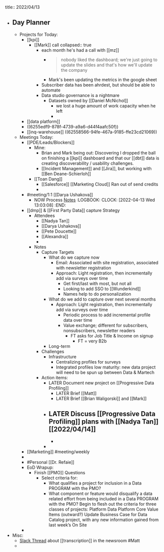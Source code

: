 title:: 2022/04/13

- ## Day Planner
	- Projects for Today:
		- [[kpi]]
			- [[Mark]] call
			  collapsed:: true
				- each month he's had a call with [[mz]]
					- > nobody liked the dashboard; we're just going to update the slides and that's how we'll update the company
					- Mark's been updating the metrics in the google sheet
				- Subscriber data has been ahrdest, but should be able to automate
				- Data studio governance is a nightmare
					- Datasets owned by [[Daniel McNichol]]
						- we lost a huge amount of work capacity when he left
						-
		- [[data platform]]
		- ((6255edf9-878f-4739-a9a6-d44f4aafc50f))
		- [[inq-warehouse]] ((62558566-94fe-467a-9185-ffe23cd21069))
	- Meetings Today:
		- [[PDE/Leads/Blockers]]
			- Mine:
				- Brian and Mark being out: Discovering I dropped the ball on finishing a [[kpi]] dashboard and that our [[dbt]] data is creating discoverability / usability challenges.
				- [[Incident Management]] and [[Jira]], but working with [[Ben Deane-Schierloh]]
			- [[Toan Dang]]
				- [[Salesforce]] [[Marketing Cloud]] Ran out of send credits
				-
		- #meeting/1:1 [[Darya Ushakova]]
			- NOW Process [Notes](https://docs.google.com/document/d/19gRd6IG_OiALzixIdnwlpxiMfPHIX5x7iFnnJh39UqU/edit#)
			  :LOGBOOK:
			  CLOCK: [2022-04-13 Wed 13:03:08]
			  :END:
		- [[dmp]] & [[First Party Data]] capture Strategy
			- Attendees
				- [[Nadya Tan]]
				- [[Darya Ushakova]]
				- [[Pete Doucette]]
				- [[Alexandra]]
				-
			- Notes
				- Capture Targets
					- What do we capture now
						- Email: Associated with site registration, associated with newsletter registration
						- Approach: Light registration, then incrementally add via surveys over time
							- Get first/last with most, but not all
							- Looking to add SSO to [[Wunderkind]]
							- Names help to do personalization
					- What do we add to capture over next several months
						- Approach: Light registration, then incrementally add via surveys over time
							- Periodic process to add incremental profile data over time
							- Value exchange; different for subscribers, nonsubscribers, newsletter readers
								- FT asks for Job Title & Income on signup
									- FT = very B2b
					- Long-term
				- Challenges
					- Infrastructure
						- Centralizing profiles for surveys
						- Integrated profiles low maturity: new data project will need to be spun up between Data & Martech
				- Action items:
					- LATER Document new project on [[Progressive Data Profiling]]
						- LATER Brief [[Matt]]
						- LATER Brief [[Brian Waligorski]] and [[Mark]]
					- LATER Discuss [[Progressive Data Profiling]] plans with [[Nadya Tan]] [[2022/04/14]]
						-
						-
					-
		- [[Marketing]] #meeting/weekly
		-
		- #Personal [[Dr. Refaie]]
		- EoD Wrapup:
			- Finish [[PMO]] Questions
				- Select criteria for:
					- What qualifies a project for inclusion in a Data PROGRAM with the PMO?
					- What component or feature would disqualify a data related effort from being included in a Data PROGRAM with the PMO?
					  Begin to flesh out the criteria for three classes of projects:
					  Platform
					  Data Platform
					  Core Value Items (outward?)
					  Update Business Case for Data Catalog project, with any new information gained from last week’s On Site
		-
- Misc:
	- [Slack Thread](https://philly.slack.com/archives/C02D86MB6/p1649868889822299) about [[transcription]] in the newsroom #Matt
	-